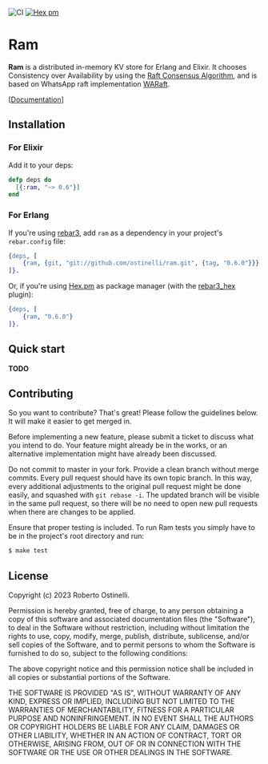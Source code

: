 ![CI](https://github.com/ostinelli/ram/actions/workflows/ci.yml/badge.svg)
[![Hex pm](https://img.shields.io/hexpm/v/ram.svg)](https://hex.pm/packages/ram)

# Ram

**Ram** is a distributed in-memory KV store for Erlang and Elixir.
It chooses Consistency over Availability by using the [Raft Consensus Algorithm](https://raft.github.io/),
and is based on WhatsApp raft implementation [WARaft](https://github.com/WhatsApp/waraft).

[[Documentation](https://hexdocs.pm/ram/)]

## Installation

### For Elixir

Add it to your deps:

```elixir
defp deps do
  [{:ram, "~> 0.6"}]
end
```

### For Erlang

If you're using [rebar3](https://github.com/erlang/rebar3), add `ram` as a dependency in your project's
`rebar.config` file:

```erlang
{deps, [
    {ram, {git, "git://github.com/ostinelli/ram.git", {tag, "0.6.0"}}}
]}.
```

Or, if you're using [Hex.pm](https://hex.pm/) as package manager
(with the [rebar3_hex](https://github.com/hexpm/rebar3_hex) plugin):

```erlang
{deps, [
    {ram, "0.6.0"}
]}.
```

## Quick start

**TODO**

## Contributing

So you want to contribute? That's great! Please follow the guidelines below. It will make it easier to get merged in.

Before implementing a new feature, please submit a ticket to discuss what you intend to do.
Your feature might already be in the works, or an alternative implementation might have already been discussed.

Do not commit to master in your fork. Provide a clean branch without merge commits.
Every pull request should have its own topic branch. In this way, every additional adjustments to the original
pull request might be done easily, and squashed with `git rebase -i`. The updated branch will be visible in the same
pull request, so there will be no need to open new pull requests when there are changes to be applied.

Ensure that proper testing is included. To run Ram tests you simply have to be in the project's root directory and run:

```bash
$ make test
```

## License

Copyright (c) 2023 Roberto Ostinelli.

Permission is hereby granted, free of charge, to any person obtaining a copy
of this software and associated documentation files (the "Software"), to deal
in the Software without restriction, including without limitation the rights
to use, copy, modify, merge, publish, distribute, sublicense, and/or sell
copies of the Software, and to permit persons to whom the Software is
furnished to do so, subject to the following conditions:

The above copyright notice and this permission notice shall be included in
all copies or substantial portions of the Software.

THE SOFTWARE IS PROVIDED "AS IS", WITHOUT WARRANTY OF ANY KIND, EXPRESS OR
IMPLIED, INCLUDING BUT NOT LIMITED TO THE WARRANTIES OF MERCHANTABILITY,
FITNESS FOR A PARTICULAR PURPOSE AND NONINFRINGEMENT. IN NO EVENT SHALL THE
AUTHORS OR COPYRIGHT HOLDERS BE LIABLE FOR ANY CLAIM, DAMAGES OR OTHER
LIABILITY, WHETHER IN AN ACTION OF CONTRACT, TORT OR OTHERWISE, ARISING FROM,
OUT OF OR IN CONNECTION WITH THE SOFTWARE OR THE USE OR OTHER DEALINGS IN
THE SOFTWARE.
